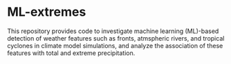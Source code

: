 # ML-extremes
This repository provides code to investigate machine learning (ML)-based detection of weather features such as fronts, atmspheric rivers, and tropical cyclones in climate model simulations, and analyze the association of these features with total and extreme precipitation.
